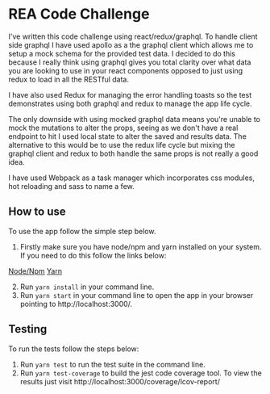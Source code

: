 # REA Code Challenge

I've written this code challenge using react/redux/graphql. To handle client side graphql I have used apollo as a the graphql client which allows me to setup a mock schema for the provided test data. I decided to do this because I really think using graphql gives you total clarity over what data you are looking to use in your react components opposed to just using redux to load in all the RESTful data.

I have also used Redux for managing the error handling toasts so the test demonstrates using both graphql and redux to manage the app life cycle.

The only downside with using mocked graphql data means you're unable to mock the mutations to alter the props, seeing as we don't have a real endpoint to hit I used local state to alter the saved and results data. The alternative to this would be to use the redux life cycle but mixing the graphql client and redux to both handle the same props is not really a good idea.

I have used Webpack as a task manager which incorporates css modules, hot reloading and sass to name a few.

## How to use
To use the app follow the simple step below.

1. Firstly make sure you have node/npm and yarn installed on your system. If you need to do this follow the links below:

[Node/Npm](https://nodejs.org/en/)
[Yarn](https://yarnpkg.com/en/docs/install)

2. Run `yarn install` in your command line.
3. Run `yarn start` in your command line to open the app in your browser pointing to http://localhost:3000/.

## Testing
To run the tests follow the steps below:

1. Run `yarn test` to run the test suite in the command line.
2. Run `yarn test-coverage` to build the jest code coverage tool. To view the results just visit http://localhost:3000/coverage/lcov-report/
